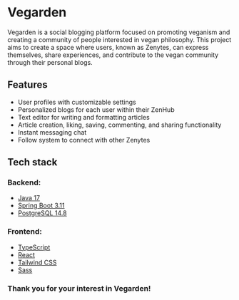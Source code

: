 # Vegarden

Vegarden is a social blogging platform focused on promoting veganism and
creating a community of people interested in vegan philosophy.
This project aims to create a space where users, known as Zenytes,
can express themselves, share experiences, and contribute to the
vegan community through their personal blogs.

## Features

- User profiles with customizable settings
- Personalized blogs for each user within their ZenHub
- Text editor for writing and formatting articles
- Article creation, liking, saving, commenting, and sharing functionality
- Instant messaging chat
- Follow system to connect with other Zenytes

## Tech stack

### Backend:
- [Java 17](https://www.java.com/en/)
- [Spring Boot 3.11](https://spring.io/projects/spring-boot)
- [PostgreSQL 14.8](https://www.postgresql.org/)

### Frontend:
- [TypeScript](https://www.typescriptlang.org/)
- [React](https://react.dev/)
- [Tailwind CSS](https://tailwindcss.com/)
- [Sass](https://sass-lang.com/)

### Thank you for your interest in Vegarden!
